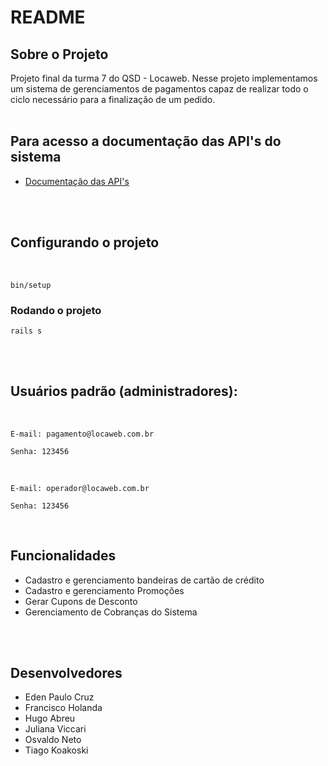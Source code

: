 # README

## Sobre o Projeto

Projeto final da turma 7 do QSD - Locaweb. Nesse projeto implementamos um sistema de gerenciamentos de pagamentos capaz de realizar todo o ciclo necessário para a finalização de um pedido.
<br />
<br />

## Para acesso a documentação das API's do sistema

- [Documentação das API's](API.md)
<br />
<br />

## Configurando o projeto
<br />

```
bin/setup
```

### Rodando o projeto

```
rails s
```
<br />
<br />

## Usuários padrão (administradores):
<br />

```
E-mail: pagamento@locaweb.com.br

Senha: 123456
```

<br />

```
E-mail: operador@locaweb.com.br

Senha: 123456
```

<br />

## Funcionalidades
  - Cadastro e gerenciamento bandeiras de cartão de crédito
  - Cadastro e gerenciamento Promoções
  - Gerar Cupons de Desconto
  - Gerenciamento de Cobranças do Sistema
<br />
<br />

## Desenvolvedores
- Eden Paulo Cruz
- Francisco Holanda
- Hugo Abreu
- Juliana Viccari
- Osvaldo Neto
- Tiago Koakoski
